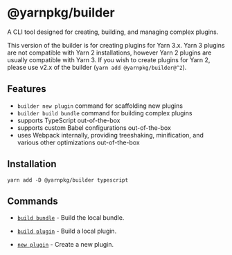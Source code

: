 # @yarnpkg/builder

A CLI tool designed for creating, building, and managing complex plugins.

This version of the builder is for creating plugins for Yarn 3.x. Yarn 3 plugins are not compatible with Yarn 2 installations, however Yarn 2 plugins are usually compatible with Yarn 3. If you wish to create plugins for Yarn 2, please use v2.x of the builder (`yarn add @yarnpkg/builder@^2`).

## Features

- `builder new plugin` command for scaffolding new plugins
- `builder build bundle` command for building complex plugins
- supports TypeScript out-of-the-box
- supports custom Babel configurations out-of-the-box
- uses Webpack internally, providing treeshaking, minification, and various other optimizations out-of-the-box

## Installation

`yarn add -D @yarnpkg/builder typescript`

## Commands

- [`build bundle`](https://yarnpkg.com/builder/cli/build/bundle) - Build the local bundle.

- [`build plugin`](https://yarnpkg.com/builder/cli/build/plugin) - Build a local plugin.

- [`new plugin`](https://yarnpkg.com/builder/cli/new/plugin) - Create a new plugin.
